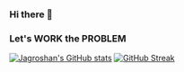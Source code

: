 ### Hi there 👋
### Let's WORK the PROBLEM
[![Jagroshan's GitHub stats](https://github-readme-stats.vercel.app/api?username=jagroshansingh)](https://github.com/jagroshansingh/github-readme-stats)
[![GitHub Streak](https://github-readme-streak-stats.herokuapp.com?user=jagroshansingh&theme=dark)](https://git.io/streak-stats)

<!--
**jagroshansingh/jagroshansingh** is a ✨ _special_ ✨ repository because its `README.md` (this file) appears on your GitHub profile.

Here are some ideas to get you started:

- 🔭 I’m currently working on ...
- 🌱 I’m currently learning ...
- 👯 I’m looking to collaborate on ...
- 🤔 I’m looking for help with ...
- 💬 Ask me about ...
- 📫 How to reach me: ...
- 😄 Pronouns: ...
- ⚡ Fun fact: ...
-->
